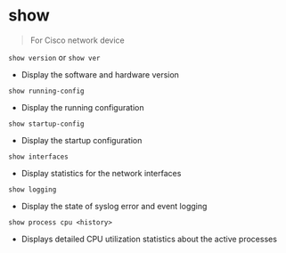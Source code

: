 # show

> For Cisco network device


`show version` or `show ver`

- Display the software and hardware version

`show running-config`

- Display the running configuration

`show startup-config`

- Display the startup configuration

`show interfaces`

- Display statistics for the network interfaces

`show logging`

- Display the state of syslog error and event logging

`show process cpu <history>`

- Displays detailed CPU utilization statistics about the active processes

